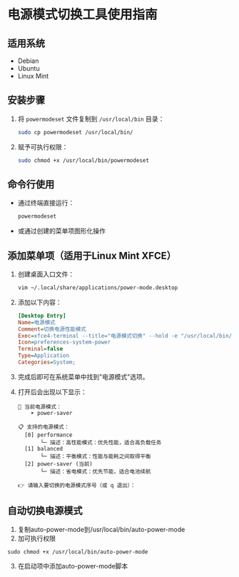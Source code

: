 
# 电源模式切换工具使用指南

## 适用系统
- Debian
- Ubuntu
- Linux Mint

## 安装步骤

1. 将 `powermodeset` 文件复制到 `/usr/local/bin` 目录：
   ```bash
   sudo cp powermodeset /usr/local/bin/
   ```

2. 赋予可执行权限：
   ```bash
   sudo chmod +x /usr/local/bin/powermodeset
   ```

## 命令行使用
- 通过终端直接运行：
  ```bash
  powermodeset
  ```
- 或通过创建的菜单项图形化操作


## 添加菜单项（适用于Linux Mint XFCE）

1. 创建桌面入口文件：
   ```bash
   vim ~/.local/share/applications/power-mode.desktop
   ```

2. 添加以下内容：
   ```ini
   [Desktop Entry]
   Name=电源模式
   Comment=切换电源性能模式
   Exec=xfce4-terminal --title="电源模式切换" --hold -e "/usr/local/bin/powermodeset"
   Icon=preferences-system-power
   Terminal=false
   Type=Application
   Categories=System;
   ```

3. 完成后即可在系统菜单中找到"电源模式"选项。
4. 打开后会出现以下显示：
   ```
   🔋 当前电源模式：
       ➤ power-saver
   
   📋 支持的电源模式：
     [0] performance 
          └─ 描述：高性能模式：优先性能，适合高负载任务
     [1] balanced 
          └─ 描述：平衡模式：性能与能耗之间取得平衡
     [2] power-saver (当前)
          └─ 描述：省电模式：优先节能，适合电池续航
   
   👉 请输入要切换的电源模式序号（或 q 退出）：
   ```
## 自动切换电源模式
1. 复制auto-power-mode到/usr/local/bin/auto-power-mode
2. 加可执行权限
```
sudo chmod +x /usr/local/bin/auto-power-mode
```
3. 在启动项中添加auto-power-mode脚本
